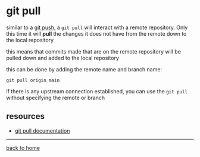 # git pull

similar to a [git push](./push.md), a `git pull` will interact with a remote repository. Only this time it will **pull** the changes it does not have from the remote down to the local repository

this means that commits made that are on the remote repository will be pulled down and added to the local repository

this can be done by adding the remote name and branch name:

```
git pull origin main
```

if there is any upstream connection established, you can use the `git pull` without specifying the remote or branch

## resources
- [git pull documentation](https://gitscm.com/docs/git-pull)
---

[back to home](../README.md)